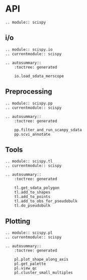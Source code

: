 # API

```{eval-rst}
.. module:: scispy
```

## i/o

```{eval-rst}
.. module:: scispy.io
.. currentmodule:: scispy

.. autosummary::
    :toctree: generated

    io.load_sdata_merscope
```

## Preprocessing

```{eval-rst}
.. module:: scispy.pp
.. currentmodule:: scispy

.. autosummary::
    :toctree: generated

    pp.filter_and_run_scanpy_sdata
    pp.scvi_annotate
```

## Tools

```{eval-rst}
.. module:: scispy.tl
.. currentmodule:: scispy

.. autosummary::
    :toctree: generated

    tl.get_sdata_polygon
    tl.add_to_shapes
    tl.add_to_points
    tl.add_to_obs_for_pseudobulk
    tl.do_pseudobulk
```

## Plotting

```{eval-rst}
.. module:: scispy.pl
.. currentmodule:: scispy

.. autosummary::
    :toctree: generated

    pl.plot_shape_along_axis
    pl.get_palette
    pl.view_qc
    pl.cluster_small_multiples
```
